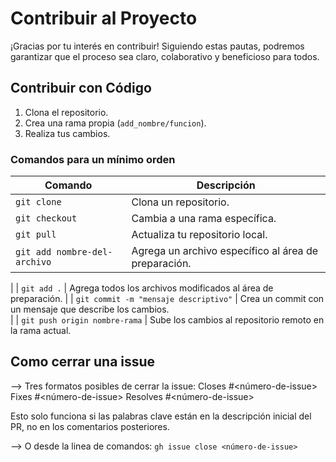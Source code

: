# Contribuir al Proyecto

¡Gracias por tu interés en contribuir! Siguiendo estas pautas, podremos garantizar que el proceso sea claro, colaborativo y beneficioso para todos.


## Contribuir con Código

1. Clona el repositorio.
2. Crea una rama propia (`add_nombre/funcion`).
3. Realiza tus cambios.

### Comandos para un mínimo orden

| Comando        | Descripción                        |
|----------------|------------------------------------|
| `git clone`    | Clona un repositorio.             |
| `git checkout` | Cambia a una rama específica.     |
| `git pull`     | Actualiza tu repositorio local.   |
| `git add nombre-del-archivo`     | Agrega un archivo específico al área de preparación.
|
| `git add .`                      | Agrega todos los archivos modificados al área de preparación. 
|
| `git commit -m "mensaje descriptivo"`        | Crea un commit con un mensaje que describe los cambios.  
|
| `git push origin nombre-rama`                | Sube los cambios al repositorio remoto en la rama actual.


## Como cerrar una issue 

--> Tres formatos posibles de cerrar la issue:
Closes #<número-de-issue>
Fixes #<número-de-issue>
Resolves #<número-de-issue>

Esto solo funciona si las palabras clave están en la descripción inicial del PR, no en los comentarios posteriores.

--> O desde la linea de comandos:
`gh issue close <número-de-issue>`

